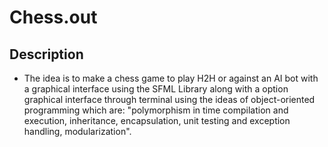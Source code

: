 # Chess.out

## Description

- The idea is to make a chess game to play H2H or against an AI bot with a graphical interface using the SFML Library along with a option graphical interface through terminal using the ideas of object-oriented programming which are: "polymorphism in time compilation and execution, inheritance, encapsulation, unit testing and exception handling, modularization".
